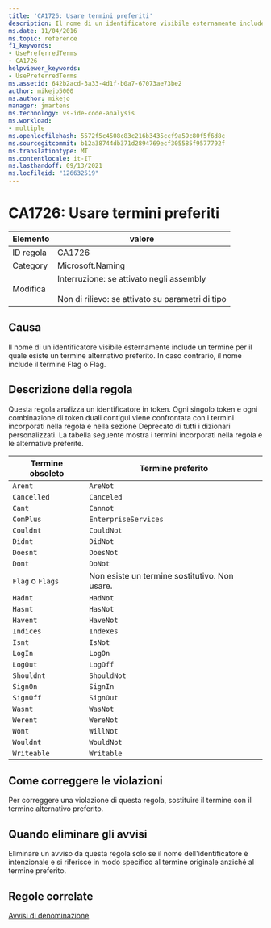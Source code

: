 ```yaml
---
title: 'CA1726: Usare termini preferiti'
description: Il nome di un identificatore visibile esternamente include un termine per il quale esiste un termine alternativo preferito. In caso contrario, il nome include il termine Flag o Flag.
ms.date: 11/04/2016
ms.topic: reference
f1_keywords:
- UsePreferredTerms
- CA1726
helpviewer_keywords:
- UsePreferredTerms
ms.assetid: 642b2acd-3a33-4d1f-b0a7-67073ae73be2
author: mikejo5000
ms.author: mikejo
manager: jmartens
ms.technology: vs-ide-code-analysis
ms.workload:
- multiple
ms.openlocfilehash: 5572f5c4508c83c216b3435ccf9a59c80f5f6d8c
ms.sourcegitcommit: b12a38744db371d2894769ecf305585f9577792f
ms.translationtype: MT
ms.contentlocale: it-IT
ms.lasthandoff: 09/13/2021
ms.locfileid: "126632519"
---
```

# <a name="ca1726-use-preferred-terms"></a>CA1726: Usare termini preferiti

|Elemento|valore|
|-|-|
|ID regola|CA1726|
|Category|Microsoft.Naming|
|Modifica|Interruzione: se attivato negli assembly<br /><br /> Non di rilievo: se attivato su parametri di tipo|

## <a name="cause"></a>Causa

Il nome di un identificatore visibile esternamente include un termine per il quale esiste un termine alternativo preferito. In caso contrario, il nome include il termine Flag o Flag.

## <a name="rule-description"></a>Descrizione della regola

Questa regola analizza un identificatore in token. Ogni singolo token e ogni combinazione di token duali contigui viene confrontata con i termini incorporati nella regola e nella sezione Deprecato di tutti i dizionari personalizzati. La tabella seguente mostra i termini incorporati nella regola e le alternative preferite.

|Termine obsoleto|Termine preferito|
|-------------------|--------------------|
|`Arent`|`AreNot`|
|`Cancelled`|`Canceled`|
|`Cant`|`Cannot`|
|`ComPlus`|`EnterpriseServices`|
|`Couldnt`|`CouldNot`|
|`Didnt`|`DidNot`|
|`Doesnt`|`DoesNot`|
|`Dont`|`DoNot`|
|`Flag` o `Flags`|Non esiste un termine sostitutivo. Non usare.|
|`Hadnt`|`HadNot`|
|`Hasnt`|`HasNot`|
|`Havent`|`HaveNot`|
|`Indices`|`Indexes`|
|`Isnt`|`IsNot`|
|`LogIn`|`LogOn`|
|`LogOut`|`LogOff`|
|`Shouldnt`|`ShouldNot`|
|`SignOn`|`SignIn`|
|`SignOff`|`SignOut`|
|`Wasnt`|`WasNot`|
|`Werent`|`WereNot`|
|`Wont`|`WillNot`|
|`Wouldnt`|`WouldNot`|
|`Writeable`|`Writable`|

## <a name="how-to-fix-violations"></a>Come correggere le violazioni
Per correggere una violazione di questa regola, sostituire il termine con il termine alternativo preferito.

## <a name="when-to-suppress-warnings"></a>Quando eliminare gli avvisi
Eliminare un avviso da questa regola solo se il nome dell'identificatore è intenzionale e si riferisce in modo specifico al termine originale anziché al termine preferito.

## <a name="related-rules"></a>Regole correlate
[Avvisi di denominazione](/dotnet/fundamentals/code-analysis/quality-rules/naming-warnings)
